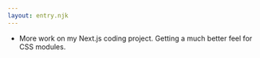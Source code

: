 ```yaml
---
layout: entry.njk
---
```


- More work on my Next.js coding project. Getting a much better feel for CSS modules. 
